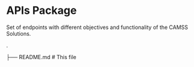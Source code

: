 # APIs Package

Set of endpoints with different objectives and functionality of the CAMSS Solutions.

.

├── README.md           # This file

